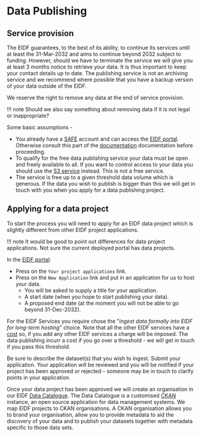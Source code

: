 # Data Publishing

## Service provision

The EIDF guarantees, to the best of its ability, to continue its services until at least the 31-Mar-2032 and aims to continue beyond 2032 subject to funding. However, should we have to terminate the service we will give you at least 3 months notice to retrieve your data. It is thus important to keep your contact details up to date. The publishing service is not an archiving service and we recommend where possible that you have a backup version of your data outside of the EIDF. 

We reserve the right to remove any data at the end of service provision.

!!! note
    Should we also say something about removing data if it is not legal or inappropriate?

Some basic assumptions - 

* You already have a [SAFE](https://safe.epcc.ed.ac.uk/) account and can access the [EIDF portal](https://portal.eidf.ac.uk/). Otherwise consult this part of the [documentation](https://docs.eidf.ac.uk/access/project/) documentation before proceeding.
* To qualify for the free data publishing service your data must be open and freely available to all. If you want to control access to your data you should use the [S3 service](https://epcced.github.io/eidf-docs/services/s3/) instead. This is not a free service.
* The service is free up to a given threshold data volume which is generous. If the data you wish to publish is bigger than this we will get in touch with you when you apply for a data publishing project.

## Applying for a data project

To start the process you will need to apply for an EIDF data project which is slightly different from other EIDF project applications.  

!!! note
    It would be good to point out differences for data project applications. Not sure the current deployed portal has data projects.

In the [EIDF portal](https://portal.eidf.ac.uk/):

* Press on the `Your project applications` link. 
* Press on the `New Application` link and put in an application for us to host your data. 
  * You will be asked to supply a title for your application.
  * A start date (when you hope to start publishing your data).
  * A proposed end date (at the moment you will not be able to go beyond 31-Dec-2032).

For the EIDF Services you require chose the "*ingest data formally into EIDF for long-term hosting*" choice. Note that all the other EIDF services have a [cost](https://edinburgh-international-data-facility.ed.ac.uk/access) so, if you add any other EIDF services a charge will be imposed. The data publishing incurr a cost if you go over a threshold - we will get in touch if you pass this threshold.

Be sure to describe the dataset(s) that you wish to ingest. Submit your application. Your application will be reviewed and you will be notified if your project has been approved or rejected - someone may be in touch to clarify points in your application.

Once your data project has been approved we will create an organisation in our EIDF [Data Catalogue](https://catalogue.eidf.ac.uk). The Data Catalogue is a customised [CKAN](https://ckan.org/) instance, an open source application for data management systems. We map EIDF projects to CKAN organisations. A CKAN organisation allows you to brand your organisation, allow you to provide metadata to aid the discovery of your data and to publish your datasets together with metadata specific to those data sets.
